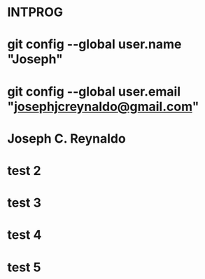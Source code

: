 # INTPROG
# git config --global user.name "Joseph"
# git config --global user.email "josephjcreynaldo@gmail.com"

# Joseph C. Reynaldo
# test 2
# test 3
# test 4
# test 5